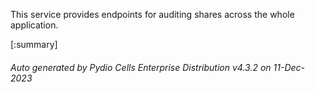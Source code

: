 






This service provides endpoints for auditing shares across the whole application.

[:summary]

###### Auto generated by Pydio Cells Enterprise Distribution v4.3.2 on 11-Dec-2023
